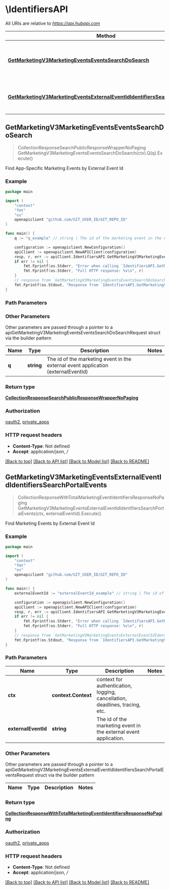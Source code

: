 # \IdentifiersAPI

All URIs are relative to *https://api.hubapi.com*

Method | HTTP request | Description
------------- | ------------- | -------------
[**GetMarketingV3MarketingEventsEventsSearchDoSearch**](IdentifiersAPI.md#GetMarketingV3MarketingEventsEventsSearchDoSearch) | **Get** /marketing/v3/marketing-events/events/search | Find App-Specific Marketing Events by External Event Id
[**GetMarketingV3MarketingEventsExternalEventIdIdentifiersSearchPortalEvents**](IdentifiersAPI.md#GetMarketingV3MarketingEventsExternalEventIdIdentifiersSearchPortalEvents) | **Get** /marketing/v3/marketing-events/{externalEventId}/identifiers | Find Marketing Events by External Event Id



## GetMarketingV3MarketingEventsEventsSearchDoSearch

> CollectionResponseSearchPublicResponseWrapperNoPaging GetMarketingV3MarketingEventsEventsSearchDoSearch(ctx).Q(q).Execute()

Find App-Specific Marketing Events by External Event Id



### Example

```go
package main

import (
	"context"
	"fmt"
	"os"
	openapiclient "github.com/GIT_USER_ID/GIT_REPO_ID"
)

func main() {
	q := "q_example" // string | The id of the marketing event in the external event application (externalEventId)

	configuration := openapiclient.NewConfiguration()
	apiClient := openapiclient.NewAPIClient(configuration)
	resp, r, err := apiClient.IdentifiersAPI.GetMarketingV3MarketingEventsEventsSearchDoSearch(context.Background()).Q(q).Execute()
	if err != nil {
		fmt.Fprintf(os.Stderr, "Error when calling `IdentifiersAPI.GetMarketingV3MarketingEventsEventsSearchDoSearch``: %v\n", err)
		fmt.Fprintf(os.Stderr, "Full HTTP response: %v\n", r)
	}
	// response from `GetMarketingV3MarketingEventsEventsSearchDoSearch`: CollectionResponseSearchPublicResponseWrapperNoPaging
	fmt.Fprintf(os.Stdout, "Response from `IdentifiersAPI.GetMarketingV3MarketingEventsEventsSearchDoSearch`: %v\n", resp)
}
```

### Path Parameters



### Other Parameters

Other parameters are passed through a pointer to a apiGetMarketingV3MarketingEventsEventsSearchDoSearchRequest struct via the builder pattern


Name | Type | Description  | Notes
------------- | ------------- | ------------- | -------------
 **q** | **string** | The id of the marketing event in the external event application (externalEventId) | 

### Return type

[**CollectionResponseSearchPublicResponseWrapperNoPaging**](CollectionResponseSearchPublicResponseWrapperNoPaging.md)

### Authorization

[oauth2](../README.md#oauth2), [private_apps](../README.md#private_apps)

### HTTP request headers

- **Content-Type**: Not defined
- **Accept**: application/json, */*

[[Back to top]](#) [[Back to API list]](../README.md#documentation-for-api-endpoints)
[[Back to Model list]](../README.md#documentation-for-models)
[[Back to README]](../README.md)


## GetMarketingV3MarketingEventsExternalEventIdIdentifiersSearchPortalEvents

> CollectionResponseWithTotalMarketingEventIdentifiersResponseNoPaging GetMarketingV3MarketingEventsExternalEventIdIdentifiersSearchPortalEvents(ctx, externalEventId).Execute()

Find Marketing Events by External Event Id



### Example

```go
package main

import (
	"context"
	"fmt"
	"os"
	openapiclient "github.com/GIT_USER_ID/GIT_REPO_ID"
)

func main() {
	externalEventId := "externalEventId_example" // string | The id of the marketing event in the external event application.

	configuration := openapiclient.NewConfiguration()
	apiClient := openapiclient.NewAPIClient(configuration)
	resp, r, err := apiClient.IdentifiersAPI.GetMarketingV3MarketingEventsExternalEventIdIdentifiersSearchPortalEvents(context.Background(), externalEventId).Execute()
	if err != nil {
		fmt.Fprintf(os.Stderr, "Error when calling `IdentifiersAPI.GetMarketingV3MarketingEventsExternalEventIdIdentifiersSearchPortalEvents``: %v\n", err)
		fmt.Fprintf(os.Stderr, "Full HTTP response: %v\n", r)
	}
	// response from `GetMarketingV3MarketingEventsExternalEventIdIdentifiersSearchPortalEvents`: CollectionResponseWithTotalMarketingEventIdentifiersResponseNoPaging
	fmt.Fprintf(os.Stdout, "Response from `IdentifiersAPI.GetMarketingV3MarketingEventsExternalEventIdIdentifiersSearchPortalEvents`: %v\n", resp)
}
```

### Path Parameters


Name | Type | Description  | Notes
------------- | ------------- | ------------- | -------------
**ctx** | **context.Context** | context for authentication, logging, cancellation, deadlines, tracing, etc.
**externalEventId** | **string** | The id of the marketing event in the external event application. | 

### Other Parameters

Other parameters are passed through a pointer to a apiGetMarketingV3MarketingEventsExternalEventIdIdentifiersSearchPortalEventsRequest struct via the builder pattern


Name | Type | Description  | Notes
------------- | ------------- | ------------- | -------------


### Return type

[**CollectionResponseWithTotalMarketingEventIdentifiersResponseNoPaging**](CollectionResponseWithTotalMarketingEventIdentifiersResponseNoPaging.md)

### Authorization

[oauth2](../README.md#oauth2), [private_apps](../README.md#private_apps)

### HTTP request headers

- **Content-Type**: Not defined
- **Accept**: application/json, */*

[[Back to top]](#) [[Back to API list]](../README.md#documentation-for-api-endpoints)
[[Back to Model list]](../README.md#documentation-for-models)
[[Back to README]](../README.md)

